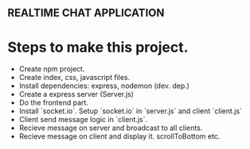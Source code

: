 ## REALTIME CHAT APPLICATION

<h1>Steps to make this project.</h1>
<ul>
    <li>Create npm project.</li>
    <li>Create index, css, javascript files.</li>
    <li>Install dependencies: express, nodemon (dev. dep.)</li>
    <li>Create a express server (Server.js)</li>
    <li>Do the frontend part.</li>
    <li>Install `socket.io`. Setup `socket.io` in `server.js` and client `client.js`</li>
    <li>Client send message logic in `client.js`.</li>
    <li>Recieve message on server and broadcast to all clients.</li>
    <li>Recieve message on client and display it. scrollToBottom etc.</li>
</ul>
